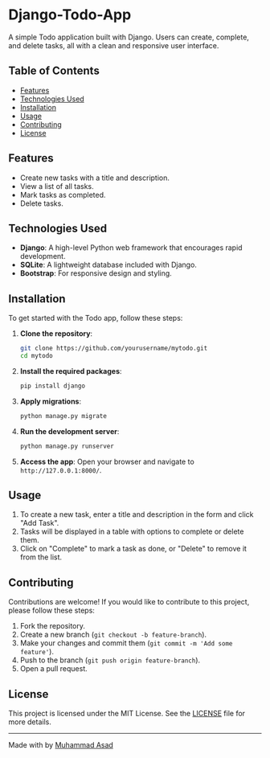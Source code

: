 # Django-Todo-App

A simple Todo application built with Django. Users can create, complete, and delete tasks, all with a clean and responsive user interface.

## Table of Contents

- [Features](#features)
- [Technologies Used](#technologies-used)
- [Installation](#installation)
- [Usage](#usage)
- [Contributing](#contributing)
- [License](#license)

## Features

- Create new tasks with a title and description.
- View a list of all tasks.
- Mark tasks as completed.
- Delete tasks.

## Technologies Used

- **Django**: A high-level Python web framework that encourages rapid development.
- **SQLite**: A lightweight database included with Django.
- **Bootstrap**: For responsive design and styling.

## Installation

To get started with the Todo app, follow these steps:

1. **Clone the repository**:
    ```bash
    git clone https://github.com/yourusername/mytodo.git
    cd mytodo
    ```

2. **Install the required packages**:
    ```bash
    pip install django
    ```

3. **Apply migrations**:
    ```bash
    python manage.py migrate
    ```

4. **Run the development server**:
    ```bash
    python manage.py runserver
    ```

5. **Access the app**: Open your browser and navigate to `http://127.0.0.1:8000/`.

## Usage

1. To create a new task, enter a title and description in the form and click "Add Task".
2. Tasks will be displayed in a table with options to complete or delete them.
3. Click on "Complete" to mark a task as done, or "Delete" to remove it from the list.

## Contributing

Contributions are welcome! If you would like to contribute to this project, please follow these steps:

1. Fork the repository.
2. Create a new branch (`git checkout -b feature-branch`).
3. Make your changes and commit them (`git commit -m 'Add some feature'`).
4. Push to the branch (`git push origin feature-branch`).
5. Open a pull request.

## License

This project is licensed under the MIT License. See the [LICENSE](LICENSE) file for more details.

---

Made with by [Muhammad Asad](https://github.com/MuhammadAsad256)

